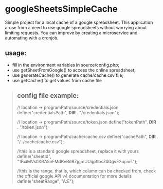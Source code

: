 # googleSheetsSimpleCache
Simple project for a local cache of a google spreadsheet.
This application arose from a need to use google spreadsheets without worrying about limiting requests.
You can improve by creating a microservice and automating with a cronjob.

## usage:
 - fill in the environment variables in source/config.php;
 - use getSheetFromGoogle() to access the online spreadsheet;
 - use generateCache() to generate cache/cache.csv file;
 - use getCache() to get values from cache file

> ## config file example:
> // location -> programPath/source/credentials.json
> define("credentialsPath", __DIR__ . "/credentials.json");
> 
> // location -> programPath/source/token.json
> define("tokenPath", __DIR__ . "/token.json");
> 
> // location -> programPath/cache/cache.csv
> define("cachePath", __DIR__ . "/../cache/cache.csv");
> 
> //this is a standard google spreadsheet, replace it with yours
> define("sheetId", "1BxiMVs0XRA5nFMdKvBdBZjgmUUqptlbs74OgvE2upms");
>
> //this is the range, that is, which column can be checked from, check the official google API v4 documentation for more details
>define("sheetRange", "A:E");